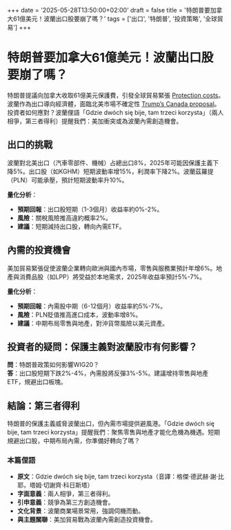 +++
date = '2025-05-28T13:50:00+02:00'
draft = false
title = '特朗普要加拿大61億美元！波蘭出口股要崩了嗎？'
tags = ['出口', '特朗普', '投資策略', '全球貿易']
+++

# 特朗普要加拿大61億美元！波蘭出口股要崩了嗎？

特朗普提議向加拿大收取61億美元保護費，引發全球貿易緊張 [Protection costs](https://www.money.pl/gospodarka/kosztowny-rachunek-dla-kanady-trump-chce-61-mld-dol-za-ochrone-7161479359535808a.html)。波蘭作為出口導向經濟體，面臨北美市場不確定性 [Trump’s Canada proposal](https://www.bankier.pl/wiadomosc/Trump-proponuje-Kanadzie-ochrone-Zlota-Kopula-Ale-musi-zostac-51-stanem-8949861.html)。投資者如何應對？波蘭俚語「Gdzie dwóch się bije, tam trzeci korzysta」（兩人相爭，第三者得利）提醒我們：美加衝突或為波蘭內需創造機會。

## 出口的挑戰
波蘭對北美出口（汽車零部件、機械）占總出口8%，2025年可能因保護主義下降5%。出口股（如KGHM）短期波動率增15%，利潤率下降2%。波蘭茲羅提（PLN）可能承壓，預計短期波動率升10%。

**量化分析**：
- **預期回報**：出口股短期（1-3個月）收益率約0%-2%。
- **風險**：關稅風險推高違約概率2%。
- **建議**：短期減持出口股，轉向內需ETF。

## 內需的投資機會
美加貿易緊張促使波蘭企業轉向歐洲與國內市場，零售與服務業預計年增6%。地產與消費品股（如LPP）將受益於本地需求，2025年收益率預計5%-7%。

**量化分析**：
- **預期回報**：內需股中期（6-12個月）收益率約5%-7%。
- **風險**：PLN貶值推高進口成本，波動率增8%。
- **建議**：中期布局零售與地產，對沖貨幣風險以美元資產。

## 投資者的疑問：保護主義對波蘭股市有何影響？
**問**：特朗普政策如何影響WIG20？  
**答**：出口股短期下跌2%-4%，內需股將反彈3%-5%。建議增持零售與地產ETF，規避出口板塊。

## 結論：第三者得利
特朗普的保護主義威脅波蘭出口，但內需市場提供避風港。「Gdzie dwóch się bije, tam trzeci korzysta」提醒我們：聚焦零售與地產才能化危機為機遇。短期規避出口股，中期布局內需，你準備好轉向了嗎？

### 本篇俚語
- **原文**：Gdzie dwóch się bije, tam trzeci korzysta（音譯：格傑·德武赫·謝·比耶，塔姆·切謝齊·科日斯塔）
- **字面意義**：兩人相爭，第三者得利。
- **引申意義**：競爭為第三方創造機會。
- **文化背景**：波蘭商業場景常用，強調伺機而動。
- **與主題關聯**：美加貿易戰為波蘭內需創造投資機會。
```